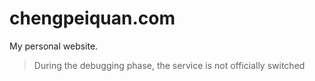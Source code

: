# chengpeiquan.com

My personal website.

> During the debugging phase, the service is not officially switched
